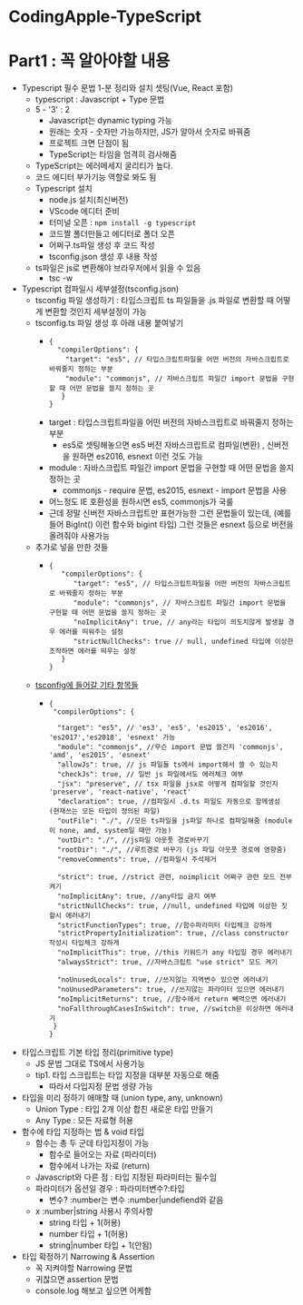 # CodingApple-TypeScript

# Part1 : 꼭 알아야할 내용
- Typescript 필수 문법 1-분 정리와 설치 셋팅(Vue, React 포함)
  - typescript : Javascript + Type 문법
  - 5 - '3' : 2 
    - Javascript는 dynamic typing 가능 
    - 원래는 숫자 - 숫자만 가능하지만, JS가 알아서 숫자로 바꿔줌
    - 프로젝트 크면 단점이 됨
    - TypeScript는 타임을 엄격히 검사해줌
  - TypeScript는 에러메세지 굴리티가 높다.
  - 코드 에디터 부가기능 역할로 봐도 됨
  - Typescript 설치
    - node.js 설치(최신버전)
    - VScode 에디터 준비
    - 터미널 오픈 : `npm install -g typescript `
    - 코드짤 폴더만들고 에디터로 폴더 오픈
    - 어쩌구.ts파일 생성 후 코드 작성
    - tsconfig.json 생성 후 내용 작성
  - ts파일은 js로 변환해야 브라우저에서 읽을 수 있음 
    - tsc -w
- Typescript 컴파일시 세부설정(tsconfig.json)
  - tsconfig 파일 생성하기 : 타입스크립트 ts 파일들을 .js 파일로 변환할 때 어떻게 변환할 것인지 세부설정이 가능
  - tsconfig.ts 파일 생성 후 아래 내용 붙여넣기
    - ```
      {
        "compilerOptions": {
          "target": "es5", // 타입스크립트파일을 어떤 버전의 자바스크립트로 바꿔줄지 정하는 부분
          "module": "commonjs", // 자바스크립트 파일간 import 문법을 구현할 때 어떤 문법을 쓸지 정하는 곳
         }
      }
      ```
    - target : 타입스크립트파일을 어떤 버전의 자바스크립트로 바꿔줄지 정하는 부분
      - es5로 셋팅해놓으면 es5 버전 자바스크립트로 컴파일(변환) , 신버전을 원하면 es2016, esnext 이런 것도 가능
    - module : 자바스크립트 파일간 import 문법을 구현할 때 어떤 문법을 쓸지 정하는 곳
      - commonjs - require 문법, es2015, esnext - import 문법을 사용
    - 어느정도 IE 호환성을 원하시면 es5, commonjs가 국룰
    - 근데 정말 신버전 자바스크립트만 표현가능한 그런 문법들이 있는데, (예를 들어 BigInt() 이런 함수와 bigint 타입) 그런 것들은 esnext 등으로 버전을 올려줘야 사용가능
  - 추가로 넣을 만한 것들
    - ```
      {
         "compilerOptions": {
            "target": "es5", // 타입스크립트파일을 어떤 버전의 자바스크립트로 바꿔줄지 정하는 부분
            "module": "commonjs", // 자바스크립트 파일간 import 문법을 구현할 때 어떤 문법을 쓸지 정하는 곳
            "noImplicitAny": true, // any라는 타입이 의도치않게 발생할 경우 에러를 띄워주는 설정
            "strictNullChecks": true // null, undefined 타입에 이상한 조작하면 에러를 띄우는 설정
         }
      }
      ```
  - [tsconfig에 들어갈 기타 항목들](https://www.typescriptlang.org/tsconfig)
    - ```
      {
       "compilerOptions": {
  
        "target": "es5", // 'es3', 'es5', 'es2015', 'es2016', 'es2017','es2018', 'esnext' 가능
        "module": "commonjs", //무슨 import 문법 쓸건지 'commonjs', 'amd', 'es2015', 'esnext'
        "allowJs": true, // js 파일들 ts에서 import해서 쓸 수 있는지 
        "checkJs": true, // 일반 js 파일에서도 에러체크 여부 
        "jsx": "preserve", // tsx 파일을 jsx로 어떻게 컴파일할 것인지 'preserve', 'react-native', 'react'
        "declaration": true, //컴파일시 .d.ts 파일도 자동으로 함께생성 (현재쓰는 모든 타입이 정의된 파일)
        "outFile": "./", //모든 ts파일을 js파일 하나로 컴파일해줌 (module이 none, amd, system일 때만 가능)
        "outDir": "./", //js파일 아웃풋 경로바꾸기
        "rootDir": "./", //루트경로 바꾸기 (js 파일 아웃풋 경로에 영향줌)
        "removeComments": true, //컴파일시 주석제거 
  
        "strict": true, //strict 관련, noimplicit 어쩌구 관련 모드 전부 켜기
        "noImplicitAny": true, //any타입 금지 여부
        "strictNullChecks": true, //null, undefined 타입에 이상한 짓 할시 에러내기 
        "strictFunctionTypes": true, //함수파라미터 타입체크 강하게 
        "strictPropertyInitialization": true, //class constructor 작성시 타입체크 강하게
        "noImplicitThis": true, //this 키워드가 any 타입일 경우 에러내기
        "alwaysStrict": true, //자바스크립트 "use strict" 모드 켜기
  
        "noUnusedLocals": true, //쓰지않는 지역변수 있으면 에러내기
        "noUnusedParameters": true, //쓰지않는 파라미터 있으면 에러내기
        "noImplicitReturns": true, //함수에서 return 빼먹으면 에러내기 
        "noFallthroughCasesInSwitch": true, //switch문 이상하면 에러내기 
       }
      }
      ```
- 타입스크립트 기본 타입 정리(primitive type)
  - JS 문법 그대로 TS에서 사용가능
  - tip1. 타입 스크립트는 타입 지정을 대부분 자동으로 해줌 
    - 따라서 다입지정 문법 생량 가능
- 타입을 미리 정하기 애매할 때 (union type, any, unknown)
  - Union Type : 타입 2개 이상 합친 새로운 타입 만들기
  - Any Type : 모든 자료형 허용
- 함수에 타입 지정하는 법 & void 타입
  - 함수는 총 두 군데 타입지정이 가능
    - 함수로 들어오는 자료 (파라미터)
    - 함수에서 나가는 자료 (return)
  - Javascript와 다른 점 : 타입 지정된 파라미터는 필수임
  - 파라미터가 옵션일 경우 : 파라미터변수?:타입
    - 변수? :number는 변수 :number|undefiend와 같음
  - x :number|string 사용시 주의사항
    - string 타입 + 1(허용)
    - number 타입 + 1(허용)
    - string|number 타입 + 1(안됨)
- 타입 확정하기 Narrowing & Assertion
  - 꼭 지켜야할 Narrowing 문법
  - 귀찮으면 assertion 문법
  - console.log 해보고 싶으면 어케함
